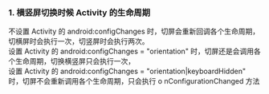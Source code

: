 ### 1. 横竖屏切换时候 Activity 的生命周期
不设置 Activity 的 android:configChanges 时，切屏会重新回调各个生命周期，切横屏时会执行一次，切竖屏时会执行两次。  
设置 Activity 的 android:configChanges = "orientation" 时，切屏还是会调用各个生命周期，切换横竖屏只会执行一次，  
设置 Activity 的 android:configChanges = "orientation|keyboardHidden" 时，切屏不会重新调用各个生命周期，只会执行 o nConfigurationChanged 方法

